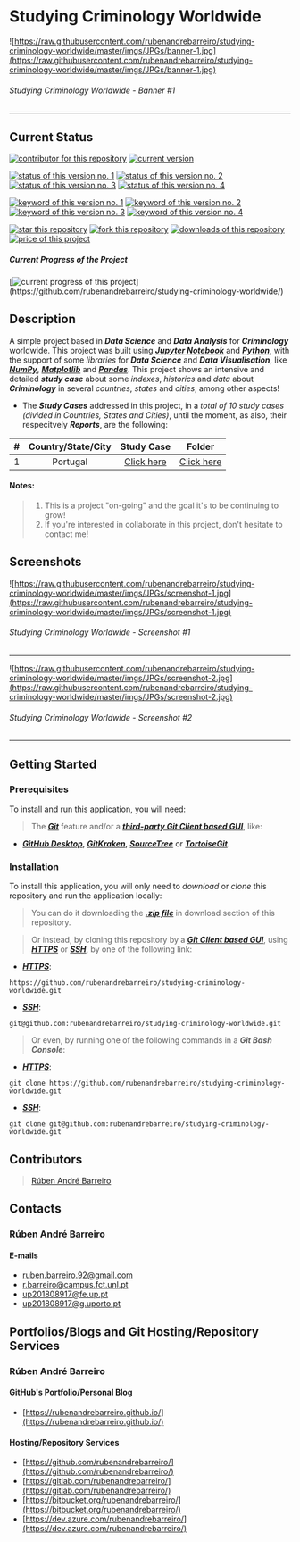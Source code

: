 # Studying Criminology Worldwide

![https://raw.githubusercontent.com/rubenandrebarreiro/studying-criminology-worldwide/master/imgs/JPGs/banner-1.jpg](https://raw.githubusercontent.com/rubenandrebarreiro/studying-criminology-worldwide/master/imgs/JPGs/banner-1.jpg)
######  Studying Criminology Worldwide - Banner #1

***


## Current Status
[![contributor for this repository](https://img.shields.io/badge/contributor-rubenandrebarreiro-blue.svg)](https://github.com/rubenandrebarreiro/)
[![current version](https://img.shields.io/badge/version-1.0-magenta.svg)](https://github.com/rubenandrebarreiro/studying-criminology-worldwide/)

[![status of this version no. 1](https://img.shields.io/badge/status-completed-orange.svg)](https://github.com/rubenandrebarreiro/studying-criminology-worldwide/)
[![status of this version no. 2](https://img.shields.io/badge/status-final-orange.svg)](https://github.com/rubenandrebarreiro/studying-criminology-worldwide/)
[![status of this version no. 3](https://img.shields.io/badge/status-stable-orange.svg)](https://github.com/rubenandrebarreiro/studying-criminology-worldwide/)
[![status of this version no. 4](https://img.shields.io/badge/status-documented-orange.svg)](https://github.com/rubenandrebarreiro/studying-criminology-worldwide/)

[![keyword of this version no. 1](https://img.shields.io/badge/keyword-criminology-brown.svg)](https://github.com/rubenandrebarreiro/studying-criminology-worldwide/)
[![keyword of this version no. 2](https://img.shields.io/badge/keyword-data&nbsp;science-brown.svg)](https://github.com/rubenandrebarreiro/studying-criminology-worldwide/)
[![keyword of this version no. 3](https://img.shields.io/badge/keyword-data&nbsp;visualisation-brown.svg)](https://github.com/rubenandrebarreiro/studying-criminology-worldwide/)
[![keyword of this version no. 4](https://img.shields.io/badge/keyword-study&nbsp;cases-brown.svg)](https://github.com/rubenandrebarreiro/studying-criminology-worldwide/)

[![star this repository](http://githubbadges.com/star.svg?user=rubenandrebarreiro&repo=studying-criminology-worldwide&style=flat)](https://github.com/rubenandrebarreiro/studying-criminology-worldwide/stargazers)
[![fork this repository](http://githubbadges.com/fork.svg?user=rubenandrebarreiro&repo=studying-criminology-worldwide&style=flat)](https://github.com/rubenandrebarreiro/studying-criminology-worldwide/fork)
[![downloads of this repository](https://img.shields.io/github/downloads/rubenandrebarreiro/studying-criminology-worldwide/total.svg)](https://github.com/rubenandrebarreiro/studying-criminology-worldwide/archive/master.zip)
[![price of this project](https://img.shields.io/badge/price-free-success.svg)](https://github.com/rubenandrebarreiro/studying-criminology-worldwide/archive/master.zip)

##### Current Progress of the Project

[![current progress of this project](http://progressed.io/bar/100?title=&nbsp;completed&nbsp;)](https://github.com/rubenandrebarreiro/studying-criminology-worldwide/)


## Description

A simple project based in **_Data Science_** and **_Data Analysis_** for **_Criminology_** worldwide. This project was built using [**_Jupyter Notebook_**](https://jupyter.org/) and [**_Python_**](https://www.python.org/), with the support of some _libraries_ for **_Data Science_** and **_Data Visualisation_**, like [**_NumPy_**](https://numpy.org/), [**_Matplotlib_**](https://matplotlib.org/) and [**_Pandas_**](https://pandas.pydata.org/). This project shows an intensive and detailed **_study case_** about some _indexes_, _historics_ and _data_ about **_Criminology_** in several _countries_, _states_ and _cities_, among other aspects!

* The **_Study Cases_** addressed in this project, in a _total of 10 study cases (divided in Countries, States and Cities)_, until the moment, as also, their respecitvely **_Reports_**, are the following:

| #  |  Country/State/City                        |  Study Case            | Folder                    |
|:--:|:------------------------------------------:|:----------------------:|:-------------------------:|
| 1  | Portugal                                   | [Click here](https://github.com/rubenandrebarreiro/studying-criminology-worldwide/blob/master/criminology-portugal/Criminology%20in%20Portugal%20-%202011.ipynb)                    | [Click here](https://github.com/rubenandrebarreiro/studying-criminology-worldwide/tree/master/criminology-portugal)     |


#### Notes:
> 1) This is a project "on-going" and the goal it's to be continuing to grow!
> 2) If you're interested in collaborate in this project, don't hesitate to contact me!

## Screenshots

![https://raw.githubusercontent.com/rubenandrebarreiro/studying-criminology-worldwide/master/imgs/JPGs/screenshot-1.jpg](https://raw.githubusercontent.com/rubenandrebarreiro/studying-criminology-worldwide/master/imgs/JPGs/screenshot-1.jpg)
######  Studying Criminology Worldwide - Screenshot #1

***

![https://raw.githubusercontent.com/rubenandrebarreiro/studying-criminology-worldwide/master/imgs/JPGs/screenshot-2.jpg](https://raw.githubusercontent.com/rubenandrebarreiro/studying-criminology-worldwide/master/imgs/JPGs/screenshot-2.jpg)
######  Studying Criminology Worldwide - Screenshot #2

***


## Getting Started

### Prerequisites
To install and run this application, you will need:
> The [**_Git_**](https://git-scm.com/) feature and/or a [**_third-party Git Client based GUI_**](https://git-scm.com/downloads/guis/), like:
* [**_GitHub Desktop_**](https://desktop.github.com/), [**_GitKraken_**](https://www.gitkraken.com/), [**_SourceTree_**](https://www.sourcetreeapp.com/) or [**_TortoiseGit_**](https://tortoisegit.org/).

### Installation
To install this application, you will only need to _download_ or _clone_ this repository and run the application locally:

> You can do it downloading the [**_.zip file_**](https://github.com/rubenandrebarreiro/studying-criminology-worldwide/archive/master.zip) in download section of this repository.

> Or instead, by cloning this repository by a [**_Git Client based GUI_**](https://git-scm.com/downloads/guis), using [**_HTTPS_**](https://en.wikipedia.org/wiki/HTTPS) or [**_SSH_**](https://en.wikipedia.org/wiki/SSH_File_Transfer_Protocol), by one of the following link:
* [**_HTTPS_**](https://en.wikipedia.org/wiki/HTTPS):
```
https://github.com/rubenandrebarreiro/studying-criminology-worldwide.git
```
* [**_SSH_**](https://en.wikipedia.org/wiki/SSH_File_Transfer_Protocol):
```
git@github.com:rubenandrebarreiro/studying-criminology-worldwide.git
```

> Or even, by running one of the following commands in a **_Git Bash Console_**:
* [**_HTTPS_**](https://en.wikipedia.org/wiki/HTTPS):
```
git clone https://github.com/rubenandrebarreiro/studying-criminology-worldwide.git
```
* [**_SSH_**](https://en.wikipedia.org/wiki/SSH_File_Transfer_Protocol):
```
git clone git@github.com:rubenandrebarreiro/studying-criminology-worldwide.git
```

## Contributors

> [Rúben André Barreiro](https://github.com/rubenandrebarreiro/)

## Contacts

### Rúben André Barreiro
#### E-mails
* [ruben.barreiro.92@gmail.com](mailto:ruben.barreiro.92@gmail.com)
* [r.barreiro@campus.fct.unl.pt](mailto:r.barreiro@campus.fct.unl.pt)
* [up201808917@fe.up.pt](mailto:up201808917@fe.up.pt)
* [up201808917@g.uporto.pt](mailto:up201808917@g.uporto.pt)

## Portfolios/Blogs and Git Hosting/Repository Services

### Rúben André Barreiro
#### GitHub's Portfolio/Personal Blog
* [https://rubenandrebarreiro.github.io/](https://rubenandrebarreiro.github.io/)

#### Hosting/Repository Services
* [https://github.com/rubenandrebarreiro/](https://github.com/rubenandrebarreiro/)
* [https://gitlab.com/rubenandrebarreiro/](https://gitlab.com/rubenandrebarreiro/)
* [https://bitbucket.org/rubenandrebarreiro/](https://bitbucket.org/rubenandrebarreiro/)
* [https://dev.azure.com/rubenandrebarreiro/](https://dev.azure.com/rubenandrebarreiro/)
